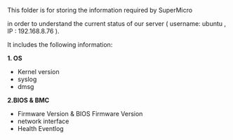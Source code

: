 This folder is for storing the information required by SuperMicro 

in order to understand the current status of our server ( username: ubuntu , IP : 192.168.8.76 ).

It includes the following information:

**1. OS**
* Kernel version
* syslog
* dmsg
  
**2.BIOS & BMC**
* Firmware Version & BIOS Firmware Version
* network interface
* Health Eventlog
